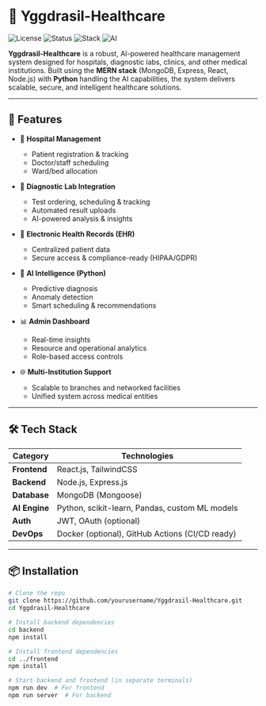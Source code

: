 # 🧬 Yggdrasil-Healthcare

![License](https://img.shields.io/badge/license-Apache--2.0-blue.svg)
![Status](https://img.shields.io/badge/project-active-brightgreen)
![Stack](https://img.shields.io/badge/stack-MERN%20%2B%20Python-blueviolet)
![AI](https://img.shields.io/badge/AI-Powered-informational)

**Yggdrasil-Healthcare** is a robust, AI-powered healthcare management system designed for hospitals, diagnostic labs, clinics, and other medical institutions. Built using the **MERN stack** (MongoDB, Express, React, Node.js) with **Python** handling the AI capabilities, the system delivers scalable, secure, and intelligent healthcare solutions.

---

## 🚀 Features

- 🏥 **Hospital Management**
  - Patient registration & tracking  
  - Doctor/staff scheduling  
  - Ward/bed allocation

- 🧪 **Diagnostic Lab Integration**
  - Test ordering, scheduling & tracking  
  - Automated result uploads  
  - AI-powered analysis & insights

- 📁 **Electronic Health Records (EHR)**
  - Centralized patient data  
  - Secure access & compliance-ready (HIPAA/GDPR)

- 🤖 **AI Intelligence (Python)**
  - Predictive diagnosis  
  - Anomaly detection  
  - Smart scheduling & recommendations

- 📊 **Admin Dashboard**
  - Real-time insights  
  - Resource and operational analytics  
  - Role-based access controls

- 🌐 **Multi-Institution Support**
  - Scalable to branches and networked facilities  
  - Unified system across medical entities

---

## 🛠️ Tech Stack

| Category | Technologies |
|----------|--------------|
| **Frontend** | React.js, TailwindCSS |
| **Backend**  | Node.js, Express.js |
| **Database** | MongoDB (Mongoose) |
| **AI Engine**| Python, scikit-learn, Pandas, custom ML models |
| **Auth**     | JWT, OAuth (optional) |
| **DevOps**   | Docker (optional), GitHub Actions (CI/CD ready) |

---

## 📦 Installation

```bash
# Clone the repo
git clone https://github.com/yourusername/Yggdrasil-Healthcare.git
cd Yggdrasil-Healthcare

# Install backend dependencies
cd backend
npm install

# Install frontend dependencies
cd ../frontend
npm install

# Start backend and frontend (in separate terminals)
npm run dev  # For frontend
npm run server  # For backend
